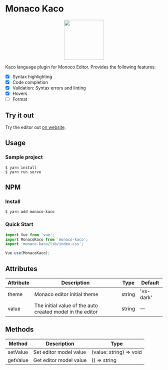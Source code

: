 # Monaco Kaco

<div align=center><img width="128" height="128" src="./kaco.png"/></div>

Kaco language plugin for Monoco Editor. Provides the following features:

- [x] Syntax highlighting
- [x] Code completion
- [x] Validation: Syntax errors and linting
- [x] Hovers
- [ ] Format

## Try it out

Try the editor out [on website](https://hfutsora.github.io/monaco-kaco/).

## Usage

### Sample project

```shell
$ yarn install
$ yarn run serve
```

## NPM

### Install

```shell
$ yarn add monaco-kaco
```

### Quick Start

```ts
import Vue from 'vue';
import MonacoKaco from 'monaco-kaco';
import 'monaco-kaco/lib/index.css';

Vue.use(MonacoKaco);
```

## Attributes

| Attribute | Description                                               | Type   | Default   |
| --------- | --------------------------------------------------------- | ------ | --------- |
| theme     | Monaco editor initial theme                               | string | 'vs-dark' |
| value     | The initial value of the auto created model in the editor | string |     一    |

## Methods

| Method   | Description            | Type                    |
| -------- | ---------------------- | ----------------------- |
| setValue | Set editor model value | (value: string) => void |
| getValue | Get editor model value | () => string            |
